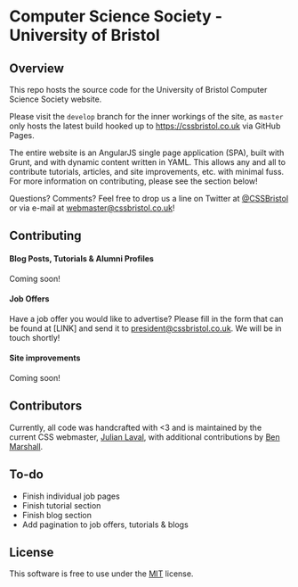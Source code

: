# Computer Science Society - University of Bristol

## Overview

This repo hosts the source code for the University of Bristol Computer Science Society website.

Please visit the `develop` branch for the inner workings of the site, as `master` only hosts the latest build hooked up to https://cssbristol.co.uk via GitHub Pages.

The entire website is an AngularJS single page application (SPA), built with Grunt, and with dynamic content written in YAML. This allows any and all to contribute tutorials, articles, and site improvements, etc. with minimal fuss. For more information on contributing, please see the section below!

Questions? Comments? Feel free to drop us a line on Twitter at [@CSSBristol](https://twitter.com/cssbristol) or via e-mail at webmaster@cssbristol.co.uk!

## Contributing

#### Blog Posts, Tutorials & Alumni Profiles

Coming soon!

#### Job Offers

Have a job offer you would like to advertise? Please fill in the form that can be found at [LINK] and send it to president@cssbristol.co.uk. We will be in touch shortly!

#### Site improvements

Coming soon!

## Contributors

Currently, all code was handcrafted with <3 and is maintained by the current CSS webmaster, [Julian Laval](https://github.com/JulianLaval), with additional contributions by [Ben Marshall](https://github.com/ben-marshall).

## To-do

- Finish individual job pages
- Finish tutorial section
- Finish blog section
- Add pagination to job offers, tutorials & blogs

## License

This software is free to use under the [MIT](https://raw.githubusercontent.com/cssbristol/cssbristol.github.io/master/LICENSE.md) license.